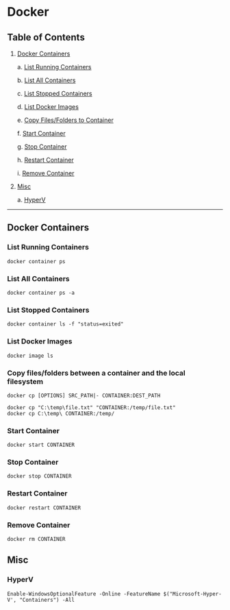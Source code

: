 # Docker

##  Table of Contents

1. [Docker Containers](#Docker-Containers)

    a. [List Running Containers](#list-running-containers)

    b. [List All Containers](#list-all-containers)

    c. [List Stopped Containers](#list-stopped-containers)
   
    d. [List Docker Images](#list-docker-images)
   
    e. [Copy Files/Folders to Container](#copy-filesfolders-between-a-container-and-the-local-filesystem)

    f. [Start Container](#start-container)

    g. [Stop Container](#stop-container)

    h. [Restart Container](#restart-container)

    i. [Remove Container](#remove-container)
    
3. [Misc](#Misc)

    a. [HyperV](#HyperV)

***

## Docker Containers

### List Running Containers
    docker container ps

### List All Containers
    docker container ps -a

### List Stopped Containers
    docker container ls -f "status=exited"

### List Docker Images
    docker image ls
    
### Copy files/folders between a container and the local filesystem
    docker cp [OPTIONS] SRC_PATH|- CONTAINER:DEST_PATH

    docker cp "C:\temp\file.txt" "CONTAINER:/temp/file.txt"
    docker cp C:\temp\ CONTAINER:/temp/

### Start Container
    docker start CONTAINER

### Stop Container
    docker stop CONTAINER

### Restart Container
    docker restart CONTAINER

### Remove Container
    docker rm CONTAINER
 
## Misc

### HyperV
    Enable-WindowsOptionalFeature -Online -FeatureName $("Microsoft-Hyper-V', "Containers") -All

